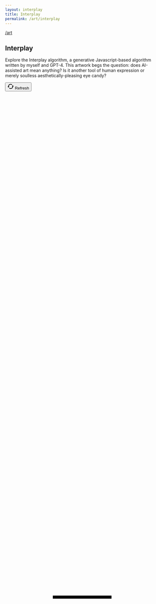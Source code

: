 ```yaml
---
layout: interplay
title: Interplay
permalink: /art/interplay
---
```


<article>
    <div id="interplayArtwork" class="interplay-grid">
        <div>
            <a href="/art" class="back fade-in-element">/art</a>
            <h1 class="fade-in-element">Interplay</h1>
            <p class="mb-4 fade-in-element">Explore the Interplay algorithm, a generative Javascript-based algorithm written by myself and GPT-4. This artwork begs the question: does AI-assisted art mean anything? Is it another tool of human expression or merely soulless aesthetically-pleasing eye candy?</p>
            <p id="metadata" class="fade-in-element"></p>
            <p id="hash" class="text-sm text-ellipsis overflow-hidden whitespace-nowrap w-[320px] md:w-full fade-in-element"></p>
            <p><button id="refresh-btn" class="button fade-in-element"><i><svg id="refresh" width="20" height="20" data-name="refresh" xmlns="http://www.w3.org/2000/svg" viewBox="0 0 20 16"><defs>
            </defs><path class="cls-1" d="m17,4l3,4h-2c0,4.42-3.58,8-8,8-1.92,0-3.69-.68-4.98-1.88l1.19-1.54c1,.9,2.33,1.42,3.79,1.42,3.31,0,6-2.69,6-6h-2l3-4h0ZM3.12,11.84h0s-.12.16-.12.16L0,8h2C2,3.58,5.58,0,10,0c1.92,0,3.69.68,4.98,1.88l-1.19,1.54c-1-.9-2.33-1.42-3.79-1.42-3.23,0-5.87,2.55-6,6h2l-1.58,2.1h0l-1.31,1.74h0Z"/></svg></i> Refresh
            </button></p>
        </div>
        <div id="bgSwitch">
            <div class="mb-0 md:mb-12 text-center mx-auto o-hidden relative fade-in-element">
                <canvas id="artCanvas" width="1240" height="1754" class="w-auto max-w-full mx-auto"></canvas>
                <div
                    id="loadingBar"
                    style="
                    position: absolute;
                    top: 50%;
                    left: 50%;
                    transform: translate(-50%, -50%);
                    width: 20%;
                    height: 10px;
                    background: black;
                    display: flex;
                    "
                >
                <div
                    id="loadingBarProgress"
                    style="width: 0%; height: 100%; background: white"
                    class="t-[50%]"
                    ></div>
                </div>
            </div>
        </div>
    </div>
</article>

<script src="/assets/js/fxhash.min.js"></script>
<script src="/assets/js/interplay-page.min.js?v={{ site.version }}"></script>
<script defer src="/assets/js/bundle.js?v={{ site.version }}"></script>